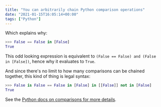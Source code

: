 ```yaml
---
title: "You can arbitrarily chain Python comparison operations"
date: "2021-01-15T16:05:14+00:00"
tags: ["Python"]
---
```


Which explains why:

```python
>>> False == False in [False]
True
```

This odd looking expression is equivalent to `(False == False) and (False in
[False])`, hence why it evaluates to `True`.

And since there's no limit to how many comparisons can be chained together, this
kind of thing is legal syntax:

```python
>>> False is False == False in [False] in [[False]] not in [False]
True
```

See the [Python docs on comparisons for more details](https://docs.python.org/3/reference/expressions.html#comparisons).
